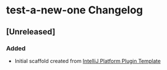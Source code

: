 <!-- Keep a Changelog guide -> https://keepachangelog.com -->

# test-a-new-one Changelog

## [Unreleased]
### Added
- Initial scaffold created from [IntelliJ Platform Plugin Template](https://github.com/JetBrains/intellij-platform-plugin-template)
